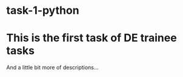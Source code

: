 # task-1-python
# This is the first task of DE trainee tasks
And a little bit more of descriptions...
